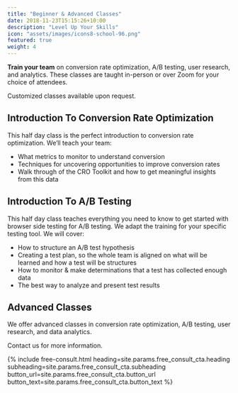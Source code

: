 ```yaml
---
title: "Beginner & Advanced Classes"
date: 2018-11-23T15:15:26+10:00
description: "Level Up Your Skills"
icon: "assets/images/icons8-school-96.png"
featured: true
weight: 4
---
```


**Train your team** on conversion rate optimization, A/B testing, user research, and analytics. These classes are taught in-person or over Zoom for your choice of attendees.

Customized classes available upon request.

## Introduction To Conversion Rate Optimization

This half day class is the perfect introduction to conversion rate optimization. We’ll teach your team:

- What metrics to monitor to understand conversion
- Techniques for uncovering opportunities to improve conversion rates
- Walk through of the CRO Toolkit and how to get meaningful insights from this data

## Introduction To A/B Testing

This half day class teaches everything you need to know to get started with browser side testing for A/B testing. We adapt the training for your specific testing tool. We will cover:

- How to structure an A/B test hypothesis
- Creating a test plan, so the whole team is aligned on what will be learned and how a test will be structures
- How to monitor & make determinations that a test has collected enough data
- The best way to analyze and present test results

## Advanced Classes

We offer advanced classes in conversion rate optimization, A/B testing, user research, and data analytics.

Contact us for more information.

{% include free-consult.html heading=site.params.free_consult_cta.heading
subheading=site.params.free_consult_cta.subheading
button_url=site.params.free_consult_cta.button_url
button_text=site.params.free_consult_cta.button_text %}
